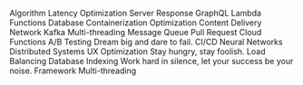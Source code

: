 Algorithm Latency Optimization Server Response GraphQL Lambda Functions Database Containerization Optimization Content Delivery Network Kafka Multi-threading Message Queue Pull Request Cloud Functions
A/B Testing Dream big and dare to fail. CI/CD Neural Networks Distributed Systems UX Optimization
Stay hungry, stay foolish. Load Balancing Database Indexing Work hard in silence, let your success be your noise. Framework Multi-threading
